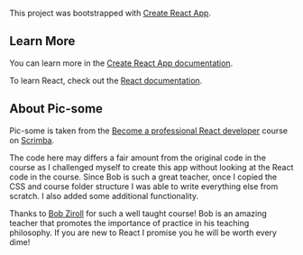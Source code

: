 This project was bootstrapped with [Create React App](https://github.com/facebook/create-react-app).

## Learn More

You can learn more in the [Create React App documentation](https://facebook.github.io/create-react-app/docs/getting-started).

To learn React, check out the [React documentation](https://reactjs.org/).



## About Pic-some

Pic-some is taken from the [Become a professional React developer](https://scrimba.com/g/greact) course on [Scrimba](https://scrimba.com/).

The code here may differs a fair amount from the original code in the course as I challenged myself to create this app without looking at the React code in the course. Since Bob is such a great teacher, once I copied the CSS and course folder structure I was able to write everything else from scratch. I also added some additional functionality.

Thanks to [Bob Ziroll](https://twitter.com/bobziroll?lang=en) for such a well taught course! Bob is an amazing teacher that promotes the importance of practice in his teaching philosophy. If you are new to React I promise you he will be worth every dime!
